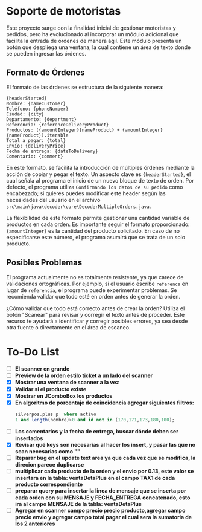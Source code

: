 # Soporte de motoristas

Este proyecto surge con la finalidad inicial de gestionar motoristas y pedidos, pero ha evolucionado al incorporar un módulo adicional que facilita la entrada de órdenes de manera ágil. Este módulo presenta un botón que despliega una ventana, la cual contiene un área de texto donde se pueden ingresar las órdenes.

## Formato de Órdenes

El formato de las órdenes se estructura de la siguiente manera:

```plaintext
{headerStarted}
Nombre: {nameCustomer}
Teléfono: {phoneNumber}
Ciudad: {city}
Departamento: {department}
Referencia: {referenceDeliveryProduct}
Productos: ({amountInteger}{nameProduct} + {amountInteger}{nameProduct}).iterable
Total a pagar: {total}
Envío: {deliveryPrice}
Fecha de entrega: {dateToDelivery}
Comentario: {comment}
```

En este formato, se facilita la introducción de múltiples órdenes mediante la acción de copiar y pegar el texto. Un aspecto clave es `{headerStarted}`, el cual señala al programa el inicio de un nuevo bloque de texto de orden. Por defecto, el programa utiliza `Confirmando los datos de su pedido` como encabezado; si quieres puedes modificar este header según las necesidades del usuario en el archivo `src\main\java\decoder\core\DecoderMultipleOrders.java`.

La flexibilidad de este formato permite gestionar una cantidad variable de productos en cada orden. Es importante seguir el formato proporcionado: `{amountInteger}` es la cantidad del producto solicitado. En caso de no especificarse este número, el programa asumirá que se trata de un solo producto.

## Posibles Problemas

El programa actualmente no es totalmente resistente, ya que carece de validaciones ortográficas. Por ejemplo, si el usuario escribe `referenca` en lugar de `referencia`, el programa puede experimentar problemas. Se recomienda validar que todo esté en orden antes de generar la orden.

¿Cómo validar que todo está correcto antes de crear la orden? Utiliza el botón "Scanear" para revisar y corregir el texto antes de proceder. Este recurso te ayudará a identificar y corregir posibles errores, ya sea desde otra fuente o directamente en el área de escaneo.



# To-Do List

- [ ] **El scanner en grande**
- [ ] **Preview de la orden estilo ticket a un lado del scanner**
- [X] **Mostrar una ventana de scanner a la vez**
- [X] **Validar si el producto existe**
- [X] **Mostrar en JComboBox los productos**
- [X] **En algoritmo de porcentaje de coincidencia agregar siguientes filtros:**
    ```sql
    silverpos.plus p  where activo 
    1 and length(nombre)>0 and id not in (170,171,173,180,100); 
    ```
- [ ] **Los comentarios y la fecha de entrega, buscar dónde deben ser insertados**
- [X] **Revisar qué keys son necesarias al hacer los insert, y pasar las que no sean necesarias como ""**
- [ ] **Reparar bug en el update text area ya que cada vez que se modifica, la direcion parece duplicarse**
- [ ] **multiplicar cada producto de la orden y el envio por 0.13, este valor se insertara en la tabla: ventaDetaPlus en el campo TAX1 de cada producto correspondiente**
- [ ] **preparar query para insertar la linea de mensaje que se inserta por cada orden con su MENSAJE y FECHA_ENTREGA concatenado, esto ira al campo MENSAJE de la tabla: ventaDetaPlus**
- [ ] **Agregar en scanner campo precio precio producto,agregar campo precio envio y agregar campo total pagar el cual sera la sumatoria de los 2 anteriores**